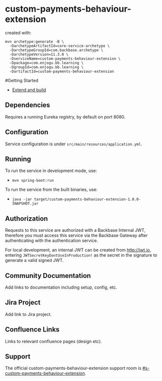 # custom-payments-behaviour-extension

created with:
```shell
mvn archetype:generate -B \
  -DarchetypeArtifactId=core-service-archetype \
  -DarchetypeGroupId=com.backbase.archetype \
  -DarchetypeVersion=11.3.0 \
  -DserviceName=custom-payments-behaviour-extension \
  -Dpackage=com.enjogu.bb.learning \
  -DgroupId=com.enjogu.bb.learning \
  -DartifactId=custom-payments-behaviour-extension
```

#Getting Started
* [Extend and build](https://community.backbase.com/documentation/ServiceSDK/latest/extend_and_build)

## Dependencies

Requires a running Eureka registry, by default on port 8080.

## Configuration

Service configuration is under `src/main/resources/application.yml`.

## Running

To run the service in development mode, use:
- `mvn spring-boot:run`

To run the service from the built binaries, use:
- `java -jar target/custom-payments-behaviour-extension-1.0.0-SNAPSHOT.jar`

## Authorization

Requests to this service are authorized with a Backbase Internal JWT, therefore you must access this service via the 
Backbase Gateway after authenticating with the authentication service.

For local development, an internal JWT can be created from http://jwt.io, entering `JWTSecretKeyDontUseInProduction!` 
as the secret in the signature to generate a valid signed JWT.

## Community Documentation

Add links to documentation including setup, config, etc.

## Jira Project

Add link to Jira project.

## Confluence Links
Links to relevant confluence pages (design etc).

## Support

The official custom-payments-behaviour-extension support room is [#s-custom-payments-behaviour-extension](https://todo).

